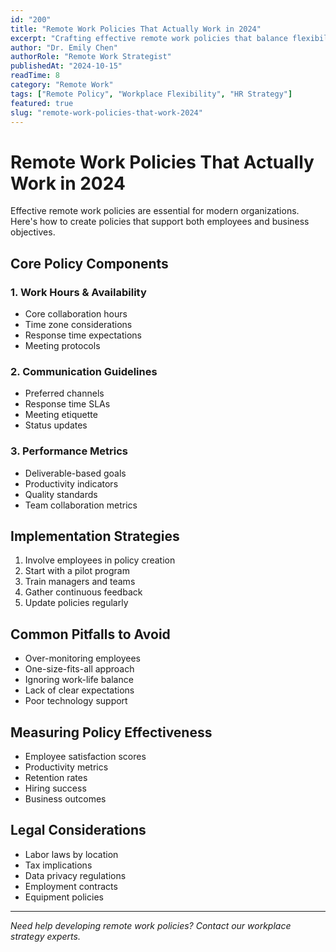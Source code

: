 ```yaml
---
id: "200"
title: "Remote Work Policies That Actually Work in 2024"
excerpt: "Crafting effective remote work policies that balance flexibility and productivity."
author: "Dr. Emily Chen"
authorRole: "Remote Work Strategist"
publishedAt: "2024-10-15"
readTime: 8
category: "Remote Work"
tags: ["Remote Policy", "Workplace Flexibility", "HR Strategy"]
featured: true
slug: "remote-work-policies-that-work-2024"
---
```


# Remote Work Policies That Actually Work in 2024

Effective remote work policies are essential for modern organizations. Here's how to create policies that support both employees and business objectives.

## Core Policy Components

### 1. Work Hours & Availability

- Core collaboration hours
- Time zone considerations
- Response time expectations
- Meeting protocols

### 2. Communication Guidelines

- Preferred channels
- Response time SLAs
- Meeting etiquette
- Status updates

### 3. Performance Metrics

- Deliverable-based goals
- Productivity indicators
- Quality standards
- Team collaboration metrics

## Implementation Strategies

1. Involve employees in policy creation
2. Start with a pilot program
3. Train managers and teams
4. Gather continuous feedback
5. Update policies regularly

## Common Pitfalls to Avoid

- Over-monitoring employees
- One-size-fits-all approach
- Ignoring work-life balance
- Lack of clear expectations
- Poor technology support

## Measuring Policy Effectiveness

- Employee satisfaction scores
- Productivity metrics
- Retention rates
- Hiring success
- Business outcomes

## Legal Considerations

- Labor laws by location
- Tax implications
- Data privacy regulations
- Employment contracts
- Equipment policies

---

_Need help developing remote work policies? Contact our workplace strategy experts._
